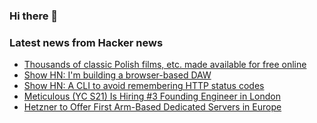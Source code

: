 ### Hi there 👋

<!--
**arashid-sh/arashid-sh** is a ✨ _special_ ✨ repository because its `README.md` (this file) appears on your GitHub profile.

Here are some ideas to get you started:

- 🔭 I’m currently working on ...
- 🌱 I’m currently learning ...
- 👯 I’m looking to collaborate on ...
- 🤔 I’m looking for help with ...
- 💬 Ask me about ...
- 📫 How to reach me: ...
- 😄 Pronouns: ...
- ⚡ Fun fact: ...
-->

### Latest news from Hacker news
<!-- BLOG-POST-LIST:START -->
- [Thousands of classic Polish films, etc. made available for free online](https://35mm.online/)
- [Show HN: I&#39;m building a browser-based DAW](https://signalsandsorcery.org/sas/composer)
- [Show HN: A CLI to avoid remembering HTTP status codes](https://github.com/sterchelen/hssp)
- [Meticulous &lpar;YC S21&rpar; Is Hiring #3 Founding Engineer in London](https://news.ycombinator.com/item?id=32164481)
- [Hetzner to Offer First Arm-Based Dedicated Servers in Europe](https://www.hetzner.com/news/07-22-rx-line/)
<!-- BLOG-POST-LIST:END -->
